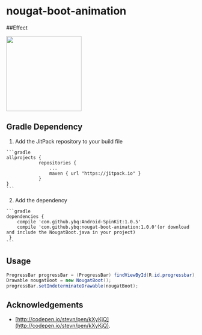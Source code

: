 # nougat-boot-animation
<!-- Nougat Boot Animation -->

##Effect

<img   src="https://raw.githubusercontent.com/ybq/nougat-boot-animation/master/art/effect.gif" width="200px" height="200px"/>

## Gradle Dependency

  1. Add the JitPack repository to your build file

	```gradle
	allprojects {
				repositories {
					...
					maven { url "https://jitpack.io" }
				}
	}
	```

  2. Add the dependency

    ```gradle
    dependencies {
        compile 'com.github.ybq:Android-SpinKit:1.0.5'
        compile 'com.github.ybq:nougat-boot-animation:1.0.0'(or download and include the NougatBoot.java in your project)
     }
    ```


## Usage
 
```java
ProgressBar progressBar = (ProgressBar) findViewById(R.id.progressbar);
Drawable nougatBoot = new NougatBoot();
progressBar.setIndeterminateDrawable(nougatBoot);
```

## Acknowledgements
- [http://codepen.io/stevn/pen/kXyKjQ](http://codepen.io/stevn/pen/kXyKjQ).



